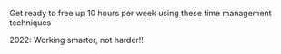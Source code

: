 Get ready to free up 10 hours per week using these time management techniques

2022: Working smarter, not harder!!